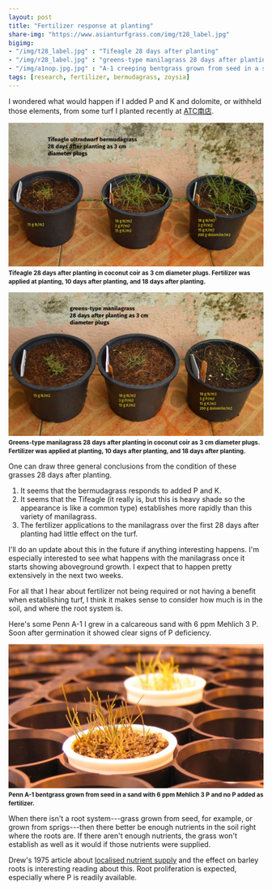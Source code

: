 ```yaml
---
layout: post
title: "Fertilizer response at planting"
share-img: "https://www.asianturfgrass.com/img/t28_label.jpg"
bigimg:
- "/img/t28_label.jpg" : "Tifeagle 28 days after planting"
- "/img/r28_label.jpg" : "greens-type manilagrass 28 days after planting"
- "/img/a1nop.jpg.jpg" : "A-1 creeping bentgrass grown from seed in a sand with 6 ppm Mehlich 3 P"
tags: [research, fertilizer, bermudagrass, zoysia]
---
```


I wondered what would happen if I added P and K and dolomite, or withheld those elements, from some turf I planted recently at [ATC南店](https://twitter.com/hashtag/ATC%E5%8D%97%E5%BA%97?src=hashtag_click). 

![tifeagle after 28 days](/img/t28_label.jpg)
<small><strong>Tifeagle 28 days after planting in coconut coir as 3 cm diameter plugs. Fertilizer was applied at planting, 10 days after planting, and 18 days after planting.</strong></small>

![manilagrass after 28 days](/img/r28_label.jpg)
<small><strong>Greens-type manilagrass 28 days after planting in coconut coir as 3 cm diameter plugs. Fertilizer was applied at planting, 10 days after planting, and 18 days after planting.</strong></small>

One can draw three general conclusions from the condition of these grasses 28 days after planting.

1. It seems that the bermudagrass responds to added P and K.
2. It seems that the Tifeagle (it really is, but this is heavy shade so the appearance is like a common type) establishes more rapidly than this variety of manilagrass.
3. The fertilizer applications to the manilagrass over the first 28 days after planting had little effect on the turf.

I'll do an update about this in the future if anything interesting happens. I'm especially interested to see what happens with the manilagrass once it starts showing aboveground growth. I expect that to happen pretty extensively in the next two weeks.

For all that I hear about fertilizer not being required or not having a benefit when establishing turf, I think it makes sense to consider how much is in the soil, and where the root system is.

Here's some Penn A-1 I grew in a calcareous sand with 6 ppm Mehlich 3 P. Soon after germination it showed clear signs of P deficiency.

![P deficient A-1 at Cornell](/img/a1nop.jpg)
<small><strong>Penn A-1 bentgrass grown from seed in a sand with 6 ppm Mehlich 3 P and no P added as fertilizer.</strong></small>

When there isn't a root system---grass grown from seed, for example, or grown from sprigs---then there better be enough nutrients in the soil right where the roots are. If there aren't enough nutrients, the grass won't establish as well as it would if those nutrients were supplied.

Drew's 1975 article about [localised nutrient supply](https://doi.org/10.1111/j.1469-8137.1975.tb01409.x) and the effect on barley roots is interesting reading about this. Root proliferation is expected, especially where P is readily available. 



